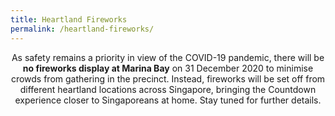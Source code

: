 ```yaml
---
title: Heartland Fireworks
permalink: /heartland-fireworks/
---
```


<p style="text-align:center;">As safety remains a priority in view of the COVID-19 pandemic, there will be <b>no fireworks display at Marina Bay</b> on 31 December 2020 to minimise crowds from gathering in the precinct. Instead, fireworks will be set off from different heartland locations across Singapore, bringing the Countdown experience closer to Singaporeans at home. Stay tuned for further details.</p>
